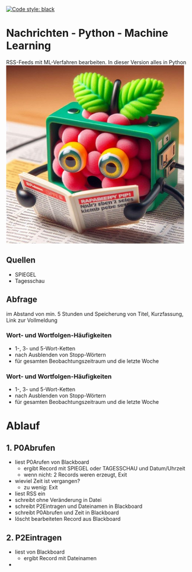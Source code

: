 [![Code style: black](https://img.shields.io/badge/code%20style-black-000000.svg)](https://github.com/psf/black)
# Nachrichten - Python - Machine Learning
 RSS-Feeds mit ML-Verfahren bearbeiten. In dieser Version alles in Python
![image](151214.jpeg)
## Quellen
* SPIEGEL
* Tagesschau
## Abfrage
im Abstand von min. 5 Stunden und Speicherung von Titel, Kurzfassung, Link zur Vollmeldung
### Wort- und Wortfolgen-Häufigkeiten
* 1-, 3- und 5-Wort-Ketten
* nach Ausblenden von Stopp-Wörtern
* für gesamten Beobachtungszeitraum und die letzte Woche
### Wort- und Wortfolgen-Häufigkeiten
* 1-, 3- und 5-Wort-Ketten
* nach Ausblenden von Stopp-Wörtern
* für gesamten Beobachtungszeitraum und die letzte Woche
# Ablauf
## 1. P0Abrufen
* liest P0Arufen von Blackboard
  * ergibt Record mit SPIEGEL oder TAGESSCHAU und Datum/Uhrzeit
  * wenn nicht: 2 Records weren erzeugt, Exit
* wieviel Zeit ist vergangen?
  * zu wenig: Exit
* liest RSS ein
* schreibt ohne Veränderung in Datei
* schreibt P2Eintragen und Dateinamen in Blackboard
* schreibt P0Abrufen und Zeit in Blackboard
* löscht bearbeiteten Record aus Blackboard

## 2. P2Eintragen
* liest von Blackboard
  * ergibt Record mit Dateinamen
* 

